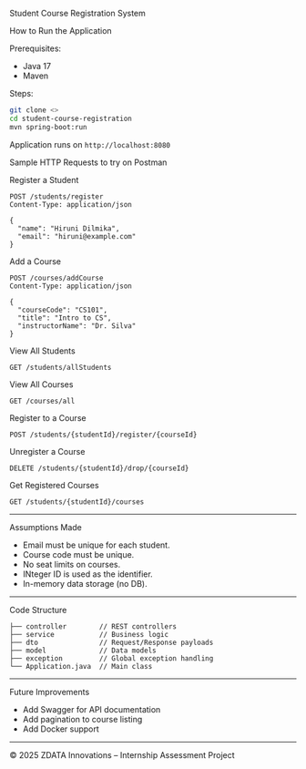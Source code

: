 Student Course Registration System

How to Run the Application

Prerequisites:
- Java 17
- Maven

 Steps:
```bash
git clone <>
cd student-course-registration
mvn spring-boot:run
```

Application runs on `http://localhost:8080`

 Sample HTTP Requests to try on Postman

Register a Student
```http
POST /students/register
Content-Type: application/json

{
  "name": "Hiruni Dilmika",
  "email": "hiruni@example.com"
}
```

Add a Course
```http
POST /courses/addCourse
Content-Type: application/json

{
  "courseCode": "CS101",
  "title": "Intro to CS",
  "instructorName": "Dr. Silva"
}
```

View All Students
```http
GET /students/allStudents
```


View All Courses
``` http
GET /courses/all
```


 Register to a Course
```http
POST /students/{studentId}/register/{courseId}
```

Unregister a Course
```http
DELETE /students/{studentId}/drop/{courseId}
```

 Get Registered Courses
```http
GET /students/{studentId}/courses
```

---

Assumptions Made
- Email must be unique for each student.
- Course code must be unique.
- No seat limits on courses.
- INteger ID is used as the identifier.
- In-memory data storage (no DB).

---

Code Structure
```
├── controller        // REST controllers
├── service           // Business logic
├── dto               // Request/Response payloads
├── model             // Data models
├── exception         // Global exception handling
└── Application.java  // Main class
```

---

Future Improvements
- Add Swagger for API documentation
- Add pagination to course listing
- Add Docker support

---

© 2025 ZDATA Innovations – Internship Assessment Project
